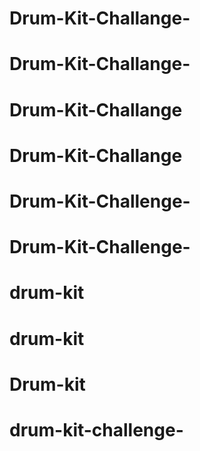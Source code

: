# Drum-Kit-Challange-
# Drum-Kit-Challange-
# Drum-Kit-Challange
# Drum-Kit-Challange
# Drum-Kit-Challenge-
# Drum-Kit-Challenge-
# drum-kit
# drum-kit
# Drum-kit
# drum-kit-challenge-
